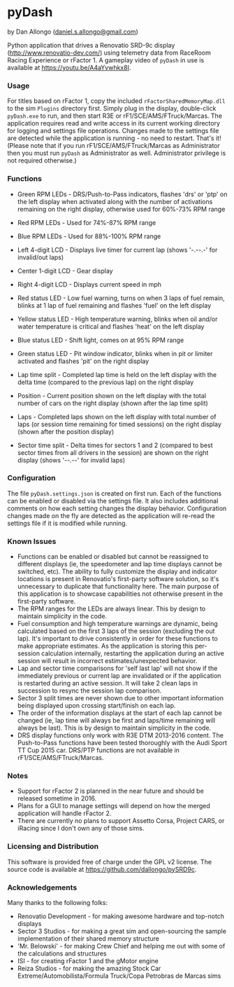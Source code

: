 # pyDash

by Dan Allongo (daniel.s.allongo@gmail.com)

Python application that drives a Renovatio SRD-9c display (http://www.renovatio-dev.com/) using telemetry data from RaceRoom Racing Experience or rFactor 1. A gameplay video of `pyDash` in use is available at https://youtu.be/A4aYvwhkx8I.

### Usage

For titles based on rFactor 1, copy the included `rFactorSharedMemoryMap.dll` to the sim `Plugins` directory first. Simply plug in the display, double-click `pyDash.exe` to run, and then start R3E or rF1/SCE/AMS/FTruck/Marcas. The application requires read and write access in its current working directory for logging and settings file operations. Changes made to the settings file are detected while the application is running - no need to restart. That's it! (Please note that if you run rF1/SCE/AMS/FTruck/Marcas as Administrator then you must run `pyDash` as Administrator as well. Administrator privilege is not required otherwise.)

### Functions

* Green RPM LEDs - DRS/Push-to-Pass indicators, flashes 'drs' or 'ptp' on the left display when activated along with the number of activations remaining on the right display, otherwise used for 60%-73% RPM range
* Red RPM LEDs - Used for 74%-87% RPM range
* Blue RPM LEDs - Used for 88%-100% RPM range
* Left 4-digit LCD - Displays live timer for current lap (shows '-.--.-' for invalid/out laps)
* Center 1-digit LCD - Gear display
* Right 4-digit LCD - Displays current speed in mph
* Red status LED - Low fuel warning, turns on when 3 laps of fuel remain, blinks at 1 lap of fuel remaining and flashes 'fuel' on the left display
* Yellow status LED - High temperature warning, blinks when oil and/or water temperature is critical and flashes 'heat' on the left display
* Blue status LED - Shift light, comes on at 95% RPM range
* Green status LED - Pit window indicator, blinks when in pit or limiter activated and flashes 'pit' on the right display


* Lap time split - Completed lap time is held on the left display with the delta time (compared to the previous lap) on the right display
* Position - Current position shown on the left display with the total number of cars on the right display (shown after the lap time split)
* Laps - Completed laps shown on the left display with total number of laps (or session time remaining for timed sessions) on the right display (shown after the position display)
* Sector time split - Delta times for sectors 1 and 2 (compared to best sector times from all drivers in the session) are shown on the right display (shows '--.--' for invalid laps)

### Configuration

The file `pyDash.settings.json` is created on first run.
Each of the functions can be enabled or disabled via the settings file.
It also includes additional comments on how each setting changes the display behavior.
Configuration changes made on the fly are detected as the application will re-read the settings file if it is modified while running.

### Known Issues

* Functions can be enabled or disabled but cannot be reassigned to different displays (ie, the speedometer and lap time displays cannot be switched, etc). The ability to fully customize the display and indicator locations is present in Renovatio's first-party software solution, so it's unnecessary to duplicate that functionality here. The main purpose of this application is to showcase capabilities not otherwise present in the first-party software.
* The RPM ranges for the LEDs are always linear. This by design to maintain simplicity in the code.
* Fuel consumption and high temperature warnings are dynamic, being calculated based on the first 3 laps of the session (excluding the out lap). It's important to drive consistently in order for these functions to make appropriate estimates. As the application is storing this per-session calculation internally, restarting the application during an active session will result in incorrect estimates/unexpected behavior.
* Lap and sector time comparisons for 'self last lap' will not show if the immediately previous or current lap are invalidated or if the application is restarted during an active session. It will take 2 clean laps in succession to resync the session lap comparison.
* Sector 3 split times are never shown due to other important information being displayed upon crossing start/finish on each lap.
* The order of the information displays at the start of each lap cannot be changed (ie, lap time will always be first and laps/time remaining will always be last). This is by design to maintain simplicity in the code.
* DRS display functions only work with R3E DTM 2013-2016 content. The Push-to-Pass functions have been tested thoroughly with the Audi Sport TT Cup 2015 car. DRS/PTP functions are not available in rF1/SCE/AMS/FTruck/Marcas.

### Notes

* Support for rFactor 2 is planned in the near future and should be released sometime in 2016.
* Plans for a GUI to manage settings will depend on how the merged application will handle rFactor 2.
* There are currently no plans to support Assetto Corsa, Project CARS, or iRacing since I don't own any of those sims.

### Licensing and Distribution

This software is provided free of charge under the GPL v2 license.
The source code is available at https://github.com/dallongo/pySRD9c.

### Acknowledgements

Many thanks to the following folks:
* Renovatio Development - for making awesome hardware and top-notch displays
* Sector 3 Studios - for making a great sim and open-sourcing the sample implementation of their shared memory structure
* 'Mr. Belowski' - for making Crew Chief and helping me out with some of the calculations and structures
* ISI - for creating rFactor 1 and the gMotor engine
* Reiza Studios - for making the amazing Stock Car Extreme/Automobilista/Formula Truck/Copa Petrobras de Marcas sims
